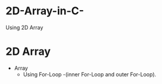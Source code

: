 # 2D-Array-in-C-
Using 2D Array
# 2D Array
* Array
   + Using For-Loop
   -(inner For-Loop and outer For-Loop).
